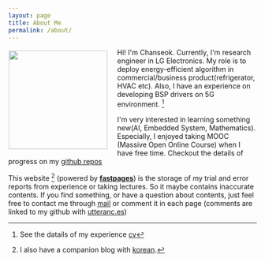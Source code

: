 ```yaml
---
layout: page
title: About Me
permalink: /about/
---
```


<p><img style="float: left;margin:5px 20px 5px 1px" src="{{site.baseurl}}/images/1489532533713.jpg" width="200px"></p>

Hi! I'm Chanseok. 
Currently, I'm research engineer in LG Electronics. 
My role is to deploy energy-efficient algorithm in commercial/business product(refrigerator, HVAC etc). Also, I have an experience on developing BSP drivers on 5G environment. [^1]

I'm very interested in learning something new(AI, Embedded System, Mathematics). Especially, I enjoyed taking MOOC (Massive Open Online Course) when I have free time. Checkout the details of progress on my [github repos](https://github.com/goodboychan)

This website [^2] (powered by **[fastpages](https://github.com/fastai/fastpages)**) is the storage of my trial and error reports from experience or taking lectures. So it maybe contains inaccurate contents. If you find something, or have a question about contents, just feel free to contact me through [mail](mailto:kcsgoodboy@gmail.com) or comment it in each page (comments are linked to my github with [utteranc.es](https://utteranc.es/))


[^1]: See the datails of my experience [cv]({{site.baseurl}}/assets/attach/resume_chanseok_20200804.pdf)

[^2]: I also have a companion blog with [korean](https://talkingaboutme.tistory.com/).

